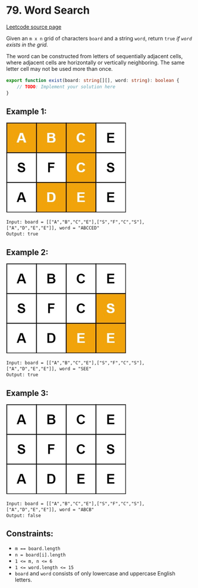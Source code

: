 # 79. Word Search

[Leetcode source page](https://leetcode.com/problems/word-search/description/)

Given an `m x n` grid of characters `board` and a string `word`, return `true` *if `word` exists in the grid.*

The word can be constructed from letters of sequentially adjacent cells, where adjacent cells are horizontally or vertically neighboring. The same letter cell may not be used more than once.

```typescript
export function exist(board: string[][], word: string): boolean {
    // TODO: Implement your solution here
}
```

## Example 1:

![example-1](files/example-1.jpg)

```
Input: board = [["A","B","C","E"],["S","F","C","S"],["A","D","E","E"]], word = "ABCCED"
Output: true
```

## Example 2:

![example-2](files/example-2.jpg)

```
Input: board = [["A","B","C","E"],["S","F","C","S"],["A","D","E","E"]], word = "SEE"
Output: true
```

## Example 3:

![example-3](files/example-3.jpg)

```
Input: board = [["A","B","C","E"],["S","F","C","S"],["A","D","E","E"]], word = "ABCB"
Output: false
```

## Constraints:

- `m == board.length`
- `n = board[i].length`
- `1 <= m, n <= 6`
- `1 <= word.length <= 15`
- `board` and `word` consists of only lowercase and uppercase English letters.